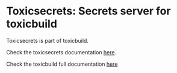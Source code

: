 Toxicsecrets: Secrets server for toxicbuild
===========================================

Toxicsecrets is part of toxicbuild.

Check the toxicsecrets documentation [here](https://docs.poraodojuca.dev/toxicsecrets/index.html).

Check the toxicbuild full documentation [here](https://toxicbuild.poraodojuca.dev)
